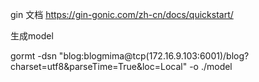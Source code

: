 gin 文档 https://gin-gonic.com/zh-cn/docs/quickstart/


生成model

gormt -dsn "blog:blogmima@tcp(172.16.9.103:6001)/blog?charset=utf8&parseTime=True&loc=Local" -o ./model